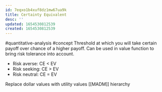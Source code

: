```yaml
---
id: 7eqxo1b4xuf8dz1mw67ua9k
title: Certainty Equivalent
desc: ''
updated: 1654530812539
created: 1654530812539
---
```

#quantitative-analysis #concept
Threshold at which you will take certain payoff over chance of a higher payoff.  Can be used in value function to bring risk tolerance into account.
- Risk averse: CE < EV
- Risk seeking: CE > EV
- Risk neutral: CE = EV

Replace dollar values with utility values [[MADM]] hierarchy
